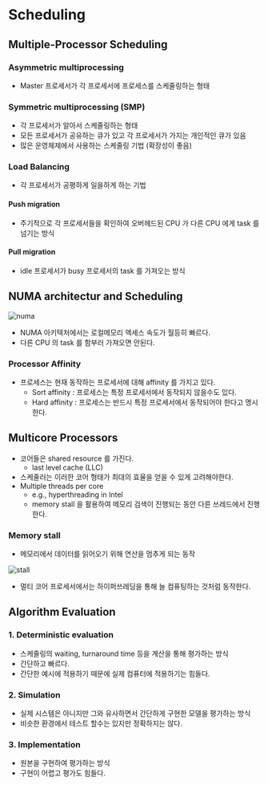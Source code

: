 # Scheduling

## Multiple-Processor Scheduling

### Asymmetric multiprocessing

* Master 프로세서가 각 프로세서에 프로세스를 스케줄링하는 형태

### Symmetric multiprocessing (SMP)

* 각 프로세서가 알아서 스케줄링하는 형태
* 모든 프로세서가 공유하는 큐가 있고 각 프로세서가 가지는 개인적인 큐가 있음
* 많은 운영체제에서 사용하는 스케줄링 기법 (확장성이 좋음)

### Load Balancing

* 각 프로세서가 공평하게 일을하게 하는 기법

#### Push migration

* 주기적으로 각 프로세서들을 확인하여 오버헤드된 CPU 가 다른 CPU 에게 task 를 넘기는 방식

#### Pull migration

* idle 프로세서가 busy 프로세서의 task 를 가져오는 방식

## NUMA architectur and Scheduling

![numa](https://user-images.githubusercontent.com/48989903/139520135-1586c47e-3c59-4825-8f82-7be9d42aaf85.png)

* NUMA 아키텍처에서는 로컬메모리 액세스 속도가 월등히 빠르다.
* 다른 CPU 의 task 를 함부러 가져오면 안된다.

### Processor Affinity

* 프로세스는 현재 동작하는 프로세서에 대해 affinity 를 가지고 있다.
  * Sort affinity : 프로세스는 특정 프로세서에서 동작되지 않을수도 있다.
  * Hard affinity : 프로세스는 반드시 특정 프로세서에서 동작되어야 한다고 명시한다.

## Multicore Processors

* 코어들은 shared resource 를 가진다.
  * last level cache (LLC)
* 스케줄러는 이러한 코어 형태가 최대의 효율을 얻을 수 있게 고려해야한다.
* Multiple threads per core
  * e.g., hyperthreading in Intel 
  * memory stall 을 활용하여 메모리 검색이 진행되는 동안 다른 쓰레드에서 진행한다.

### Memory stall

* 메모리에서 데이터를 읽어오기 위해 연산을 멈추게 되는 동작

![stall](https://user-images.githubusercontent.com/48989903/144402584-2e61dd74-bf74-4dc9-a43b-3f37ec3147c3.png)

* 멀티 코어 프로세서에서는 하이퍼쓰레딩을 통해 늘 컴퓨팅하는 것처럼 동작한다.

## Algorithm Evaluation

### 1. Deterministic evaluation

* 스케줄링의 waiting, turnaround time 등을 계산을 통해 평가하는 방식
* 간단하고 빠르다.
* 간단한 예시에 적용하기 때문에 실제 컴퓨터에 적용하기는 힘들다.

### 2. Simulation

* 실제 시스템은 아니지만 그와 유사하면서 간단하게 구현한 모델을 평가하는 방식
* 비슷한 환경에서 테스트 할수는 있지만 정확하지는 않다.

### 3. Implementation

* 원본을 구현하여 평가하는 방식
* 구현이 어렵고 평가도 힘들다.


